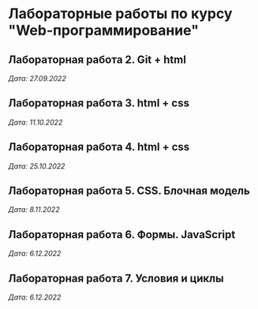 # Лабораторные работы по курсу "Web-программирование"

## Лабораторная работа 2. Git + html

*Дата: 27.09.2022*

## Лабораторная работа 3. html + css

*Дата: 11.10.2022*

## Лабораторная работа 4. html + css

*Дата: 25.10.2022*

## Лабораторная работа 5. CSS. Блочная модель

*Дата: 8.11.2022*

## Лабораторная работа 6. Формы. JavaScript

*Дата: 6.12.2022*

## Лабораторная работа 7. Условия и циклы

*Дата: 6.12.2022*
